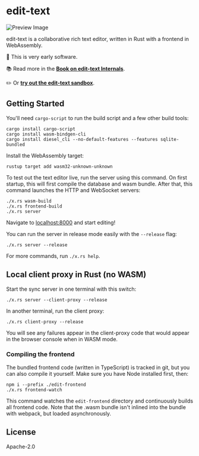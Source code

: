 # edit-text

![Preview Image](https://user-images.githubusercontent.com/80639/37248514-50f31bcc-24a2-11e8-9be0-9f7d6132289b.png)

edit-text is a collaborative rich text editor, written in Rust with a frontend in WebAssembly.

👶 This is very early software.

📚 Read more in the [**Book on edit-text Internals**](http://tcr.github.io/edit-text/).

✏️ Or [**try out the edit-text sandbox**](http://sandbox.edit.io/).

## Getting Started

You'll need `cargo-script` to run the build script and a few other build tools:

```
cargo install cargo-script
cargo install wasm-bindgen-cli
cargo install diesel_cli --no-default-features --features sqlite-bundled
```

Install the WebAssembly target:

```
rustup target add wasm32-unknown-unknown
```

To test out the text editor live, run the server using this command. On first startup, this will first compile the database and wasm bundle. After that, this command launches the HTTP and WebSocket servers:

```
./x.rs wasm-build
./x.rs frontend-build
./x.rs server
```

Navigate to <localhost:8000> and start editing!

You can run the server in release mode easily with the `--release` flag:

```
./x.rs server --release
```

For more commands, run `./x.rs help`.

## Local client proxy in Rust (no WASM)

Start the sync server in one terminal with this switch:

```
./x.rs server --client-proxy --release
```

In another terminal, run the client proxy:

```
./x.rs client-proxy --release
```

You will see any failures appear in the client-proxy code that would appear in the browser console when in WASM mode.

### Compiling the frontend

The bundled frontend code (written in TypeScript) is tracked in git, but you can also compile it yourself. Make sure you have Node installed first, then:

```
npm i --prefix ./edit-frontend
./x.rs frontend-watch
```

This command watches the `edit-frontend` directory and continuously builds all frontend code. Note that the .wasm bundle isn't inlined into the bundle with webpack, but loaded asynchronously.

## License

Apache-2.0
